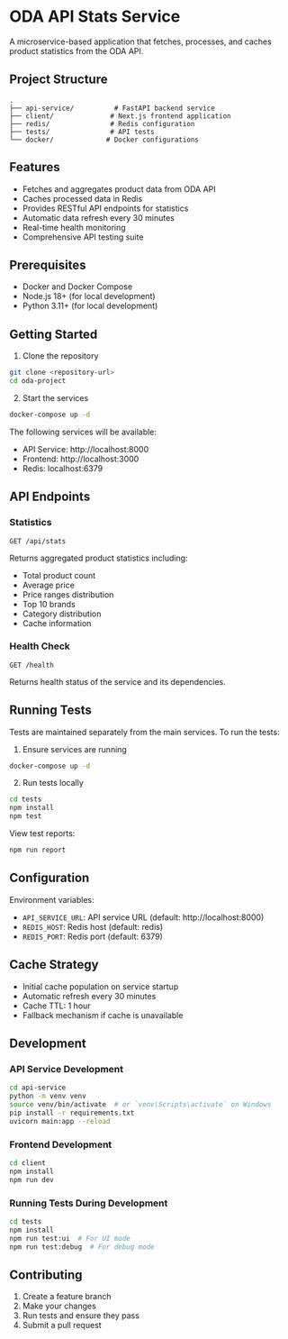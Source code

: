 # ODA API Stats Service

A microservice-based application that fetches, processes, and caches product statistics from the ODA API.

## Project Structure

```
.
├── api-service/          # FastAPI backend service
├── client/              # Next.js frontend application
├── redis/               # Redis configuration
├── tests/               # API tests
└── docker/             # Docker configurations
```

## Features

- Fetches and aggregates product data from ODA API
- Caches processed data in Redis
- Provides RESTful API endpoints for statistics
- Automatic data refresh every 30 minutes
- Real-time health monitoring
- Comprehensive API testing suite

## Prerequisites

- Docker and Docker Compose
- Node.js 18+ (for local development)
- Python 3.11+ (for local development)

## Getting Started

1. Clone the repository

```bash
git clone <repository-url>
cd oda-project
```

2. Start the services

```bash
docker-compose up -d
```

The following services will be available:
- API Service: http://localhost:8000
- Frontend: http://localhost:3000
- Redis: localhost:6379

## API Endpoints

### Statistics
```
GET /api/stats
```
Returns aggregated product statistics including:
- Total product count
- Average price
- Price ranges distribution
- Top 10 brands
- Category distribution
- Cache information

### Health Check
```
GET /health
```
Returns health status of the service and its dependencies.

## Running Tests

Tests are maintained separately from the main services. To run the tests:

1. Ensure services are running
```bash
docker-compose up -d
```

2. Run tests locally
```bash
cd tests
npm install
npm test
```

View test reports:
```bash
npm run report
```

## Configuration

Environment variables:
- `API_SERVICE_URL`: API service URL (default: http://localhost:8000)
- `REDIS_HOST`: Redis host (default: redis)
- `REDIS_PORT`: Redis port (default: 6379)

## Cache Strategy

- Initial cache population on service startup
- Automatic refresh every 30 minutes
- Cache TTL: 1 hour
- Fallback mechanism if cache is unavailable

## Development

### API Service Development
```bash
cd api-service
python -m venv venv
source venv/bin/activate  # or `venv\Scripts\activate` on Windows
pip install -r requirements.txt
uvicorn main:app --reload
```

### Frontend Development
```bash
cd client
npm install
npm run dev
```

### Running Tests During Development
```bash
cd tests
npm install
npm run test:ui  # For UI mode
npm run test:debug  # For debug mode
```

## Contributing

1. Create a feature branch
2. Make your changes
3. Run tests and ensure they pass
4. Submit a pull request